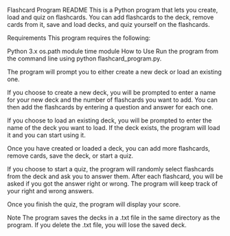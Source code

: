 Flashcard Program README
This is a Python program that lets you create, load and quiz on flashcards. You can add flashcards to the deck, remove cards from it, save and load decks, and quiz yourself on the flashcards.

Requirements
This program requires the following:

Python 3.x
os.path module
time module
How to Use
Run the program from the command line using python flashcard_program.py.

The program will prompt you to either create a new deck or load an existing one.

If you choose to create a new deck, you will be prompted to enter a name for your new deck and the number of flashcards you want to add. You can then add the flashcards by entering a question and answer for each one.

If you choose to load an existing deck, you will be prompted to enter the name of the deck you want to load. If the deck exists, the program will load it and you can start using it.

Once you have created or loaded a deck, you can add more flashcards, remove cards, save the deck, or start a quiz.

If you choose to start a quiz, the program will randomly select flashcards from the deck and ask you to answer them. After each flashcard, you will be asked if you got the answer right or wrong. The program will keep track of your right and wrong answers.

Once you finish the quiz, the program will display your score.

Note
The program saves the decks in a .txt file in the same directory as the program. If you delete the .txt file, you will lose the saved deck.
